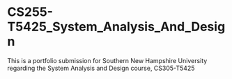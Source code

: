 # CS255-T5425_System_Analysis_And_Design
This is a portfolio submission for Southern New Hampshire University regarding the System Analysis and Design course, CS305-T5425
